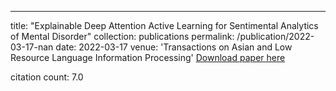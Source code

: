 ---
title: "Explainable Deep Attention Active Learning for Sentimental Analytics of Mental Disorder"
collection: publications
permalink: /publication/2022-03-17-nan
date: 2022-03-17
venue: 'Transactions on Asian and Low Resource Language Information Processing'
[Download paper here](https://scholar.google.com/citations?view_op=view_citation&hl=en&user=CCckbEUAAAAJ&cstart=20&pagesize=80&citation_for_view=CCckbEUAAAAJ:HtS1dXgVpQUC)

citation count: 7.0